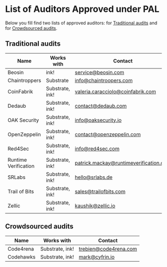 # List of Auditors Approved under PAL
Below you fill find two lists of approved auditors: for [Traditional audits](#traditional-audits) and for [Crowdsourced audits](#crowdsourced-audits).

## Traditional audits
| Name                 | Works with      | Contact |
| -------------------- | --------------- | -------------------------------------- |
| Beosin               | ink!            | service@beosin.com                     |
| Chaintroppers        | Substrate       | info@chaintroopers.com                 |
| CoinFabrik           | Substrate, ink! | valeria.caracciolo@coinfabrik.com      |
| Dedaub               | Substrate, ink! | contact@dedaub.com                     |
| OAK Security         | Substrate, ink! | info@oaksecurity.io                    |
| OpenZeppelin         | Substrate, ink! | contact@openzeppelin.com               |
| Red4Sec              | Substrate, ink! | info@red4sec.com                       |
| Runtime Verification | Substrate, ink! | patrick.mackay@runtimeverification.com |
| SRLabs               | Substrate, ink! | hello@srlabs.de                        |
| Trail of Bits        | Substrate, ink! | sales@trailofbits.com                  |
| Zellic               | Substrate, ink! | kaushik@zellic.io                      |

## Crowdsourced audits
| Name       | Works with      | Contact               |
| ---------- | --------------- | --------------------- |
| Code4rena  | Substrate, ink! | trebien@code4rena.com |
| Codehawks  | Substrate, ink! | mark@cyfrin.io        |
